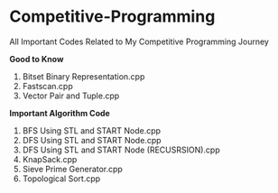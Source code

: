 # Competitive-Programming
All Important Codes Related to My Competitive Programming Journey

**Good to Know**
1. Bitset Binary Representation.cpp
2. Fastscan.cpp
3. Vector Pair and Tuple.cpp

**Important Algorithm Code**
1. BFS Using STL and START Node.cpp
2. DFS Using STL and START Node.cpp
3. DFS Using STL and START Node (RECUSRSION).cpp
4. KnapSack.cpp
5. Sieve Prime Generator.cpp
6. Topological Sort.cpp
